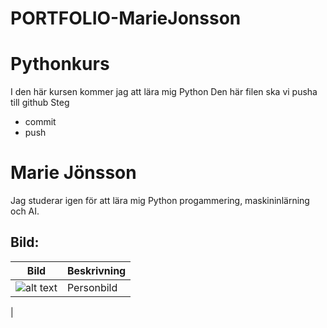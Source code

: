 # PORTFOLIO-MarieJonsson

# Pythonkurs
I den här kursen kommer jag att lära mig Python
Den här filen ska vi pusha till github
Steg
 - commit
 - push
 # Marie Jönsson
 Jag studerar igen för att lära mig Python progammering, maskininlärning och AI. 

## Bild:
| Bild                   | Beskrivning
|------------------------| ----------------------------|
|![alt text](Dokument/selfie_github.png)           | Personbild
| 
